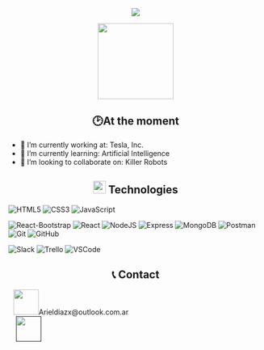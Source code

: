
<div align="center">
	<p>
  <a href="https://github.com/DenverCoder1/readme-typing-svg"><img src="https://readme-typing-svg.herokuapp.com?font=Time+New+Roman&color=cyan&size=25&center=true&vCenter=true&width=600&height=100&lines=¡Hi+There!+👋+I´m+Francisco+Díaz;This+Is+My+Profile+😃;"></a>
</p>
<div align="center">
  <img src="https://res.cloudinary.com/dpy5kwico/image/upload/v1753948930/IMG_20250228_153021622_tjvdi8.jpg" width="150" />
</div>
</div>

## <h2 align="center">🕑At the moment </h2>
- 🔭 I’m currently working at: Tesla, Inc.
- 🌱 I’m currently learning: Artificial Intelligence
- 👯 I’m looking to collaborate on: Killer Robots

## <h2 align="center"> <img src="https://media2.giphy.com/media/QssGEmpkyEOhBCb7e1/giphy.gif?cid=ecf05e47a0n3gi1bfqntqmob8g9aid1oyj2wr3ds3mg700bl&rid=giphy.gif" width ="25"> Technologies </h2>

 ![HTML5](https://img.shields.io/badge/HTML5%20-%23E34F26.svg?style=for-the-badge&logo=html5&logoColor=white)
   ![CSS3](https://img.shields.io/badge/CSS%20-%231572B6.svg?style=for-the-badge&logo=css3&logoColor=white)
   ![JavaScript](https://img.shields.io/badge/JavaScript%20-%23F7DF1E.svg?style=for-the-badge&logo=javascript&logoColor=black)
   
![React-Bootstrap](https://img.shields.io/badge/React--Bootstrap-563d7c?style=for-the-badge&logo=bootstrap&logoColor=white)
![React](https://img.shields.io/badge/react-%2320232a.svg?style=for-the-badge&logo=react&logoColor=%2361DAFB)
![NodeJS](https://img.shields.io/badge/node.js-6DA55F?style=for-the-badge&logo=node.js&logoColor=white)
![Express](https://img.shields.io/badge/Express-000000?style=for-the-badge&logo=express&logoColor=white)
![MongoDB](https://img.shields.io/badge/mongodb-%2347A248.svg?style=for-the-badge&logo=mongodb&logoColor=white)
![Postman](https://img.shields.io/badge/Postman-FF6C37?style=for-the-badge&logo=postman&logoColor=white)
![Git](https://img.shields.io/badge/git-%23F05033.svg?style=for-the-badge&logo=git&logoColor=white)
![GitHub](https://img.shields.io/badge/github-%23121011.svg?style=for-the-badge&logo=github&logoColor=white)

![Slack](https://img.shields.io/badge/Slack-4A154B?style=for-the-badge&logo=slack&logoColor=white)
![Trello](https://img.shields.io/badge/Trello-0052CC?style=for-the-badge&logo=trello&logoColor=white)
![VSCode](https://img.shields.io/badge/VSCode-007ACC?style=for-the-badge&logo=visual-studio-code&logoColor=white)





## <h2 align="center" >📞 Contact</h2>
 <div class="icons-social" style="margin-left: 10px;">
<img src="https://img.icons8.com/?size=100&id=13640&format=png&color=000000" width="50px">Arieldiazx@outlook.com.ar  <br/>
<a style="margin-left: 5px;"  target="_blank" href="">
<img src="https://img.icons8.com/?size=100&id=13930&format=png&color=000000" width="50px"></a>
 </div>
